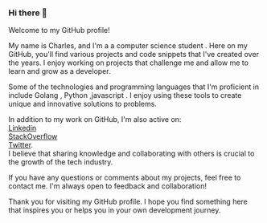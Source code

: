### Hi there 👋

<!--
**Charleslit/Charleslit** is a ✨ _special_ ✨ repository because its `README.md` (this file) appears on your GitHub profile.

Here are some ideas to get you started:

- 🔭 I’m currently working on ...
- 🌱 I’m currently learning ...
- 👯 I’m looking to collaborate on ...
- 🤔 I’m looking for help with ...
- 💬 Ask me about ...
- 📫 How to reach me: ...
- 😄 Pronouns: ...
- ⚡ Fun fact: ...
-->
Welcome to my GitHub profile!

My name is Charles, and I'm a a computer science student . Here on my GitHub, you'll find various projects and code snippets that I've created over the years. I enjoy working on projects that challenge me and allow me to learn and grow as a developer.

Some of the technologies and programming languages that I'm proficient in include Golang , Python ,javascript . 
I enjoy using these tools to create unique and innovative solutions to problems.

In addition to my work on GitHub, I'm also active on:<br>
<a href="https://www.linkedin.com/in/momanyi-charles-b52b96250">Linkedin</a> <br>
 <a href="">StackOverflow </a><br>
 <a href="">Twitter</a>.<br>
I believe that sharing knowledge and collaborating with others is crucial to the growth of the tech industry.

If you have any questions or comments about my projects, feel free to contact me. I'm always open to feedback and collaboration!

Thank you for visiting my GitHub profile. I hope you find something here that inspires you or helps you in your own development journey.
